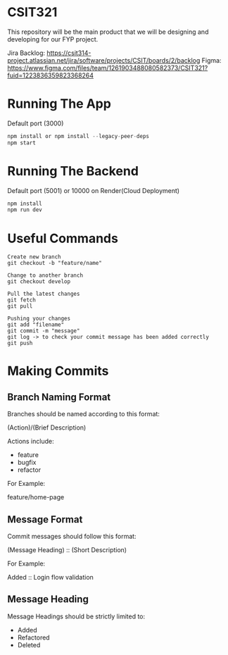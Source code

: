 # CSIT321
This repository will be the main product that we will be designing and developing for our FYP project.


Jira Backlog: https://csit314-project.atlassian.net/jira/software/projects/CSIT/boards/2/backlog
Figma: https://www.figma.com/files/team/1261903488080582373/CSIT321?fuid=1223836359823368264

# Running The App
Default port (3000) 
```javascript
npm install or npm install --legacy-peer-deps
npm start
```

# Running The Backend
Default port (5001) or 10000 on Render(Cloud Deployment)
```javascript
npm install
npm run dev
```

# Useful Commands
```
Create new branch
git checkout -b "feature/name"

Change to another branch
git checkout develop

Pull the latest changes
git fetch
git pull

Pushing your changes
git add "filename"
git commit -m "message"
git log -> to check your commit message has been added correctly
git push
```

# Making Commits  

## Branch Naming Format  
Branches should be named according to this format:  

(Action)/(Brief Description)  

Actions include:  
- feature  
- bugfix  
- refactor  

For Example: 

feature/home-page  

## Message Format
Commit messages should follow this format:

(Message Heading) :: (Short Description)

For Example:

Added :: Login flow validation

## Message Heading
Message Headings should be strictly limited to:
- Added
- Refactored
- Deleted